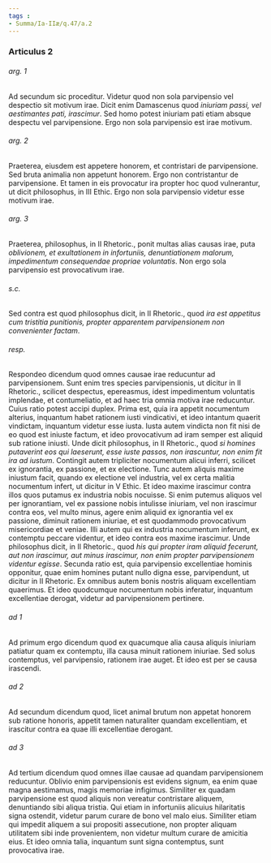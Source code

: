 ```yaml
---
tags : 
- Summa/Ia-IIæ/q.47/a.2
---
```


### Articulus 2

###### arg. 1
Ad secundum sic proceditur. Videtur quod non sola parvipensio vel despectio sit motivum irae. Dicit enim Damascenus quod *iniuriam passi, vel aestimantes pati, irascimur*. Sed homo potest iniuriam pati etiam absque despectu vel parvipensione. Ergo non sola parvipensio est irae motivum.

###### arg. 2
Praeterea, eiusdem est appetere honorem, et contristari de parvipensione. Sed bruta animalia non appetunt honorem. Ergo non contristantur de parvipensione. Et tamen in eis provocatur ira propter hoc quod vulnerantur, ut dicit philosophus, in III Ethic. Ergo non sola parvipensio videtur esse motivum irae.

###### arg. 3
Praeterea, philosophus, in II Rhetoric., ponit multas alias causas irae, puta *oblivionem, et exultationem in infortuniis, denuntiationem malorum, impedimentum consequendae propriae voluntatis*. Non ergo sola parvipensio est provocativum irae.

###### s.c.
Sed contra est quod philosophus dicit, in II Rhetoric., quod *ira est appetitus cum tristitia punitionis, propter apparentem parvipensionem non convenienter factam*.

###### resp.
Respondeo dicendum quod omnes causae irae reducuntur ad parvipensionem. Sunt enim tres species parvipensionis, ut dicitur in II Rhetoric., scilicet despectus, epereasmus, idest impedimentum voluntatis implendae, et contumeliatio, et ad haec tria omnia motiva irae reducuntur. Cuius ratio potest accipi duplex. Prima est, quia ira appetit nocumentum alterius, inquantum habet rationem iusti vindicativi, et ideo intantum quaerit vindictam, inquantum videtur esse iusta. Iusta autem vindicta non fit nisi de eo quod est iniuste factum, et ideo provocativum ad iram semper est aliquid sub ratione iniusti. Unde dicit philosophus, in II Rhetoric., quod *si homines putaverint eos qui laeserunt, esse iuste passos, non irascuntur, non enim fit ira ad iustum*. Contingit autem tripliciter nocumentum alicui inferri, scilicet ex ignorantia, ex passione, et ex electione. Tunc autem aliquis maxime iniustum facit, quando ex electione vel industria, vel ex certa malitia nocumentum infert, ut dicitur in V Ethic. Et ideo maxime irascimur contra illos quos putamus ex industria nobis nocuisse. Si enim putemus aliquos vel per ignorantiam, vel ex passione nobis intulisse iniuriam, vel non irascimur contra eos, vel multo minus, agere enim aliquid ex ignorantia vel ex passione, diminuit rationem iniuriae, et est quodammodo provocativum misericordiae et veniae. Illi autem qui ex industria nocumentum inferunt, ex contemptu peccare videntur, et ideo contra eos maxime irascimur. Unde philosophus dicit, in II Rhetoric., quod *his qui propter iram aliquid fecerunt, aut non irascimur, aut minus irascimur, non enim propter parvipensionem videntur egisse*. Secunda ratio est, quia parvipensio excellentiae hominis opponitur, quae enim homines putant nullo digna esse, parvipendunt, ut dicitur in II Rhetoric. Ex omnibus autem bonis nostris aliquam excellentiam quaerimus. Et ideo quodcumque nocumentum nobis inferatur, inquantum excellentiae derogat, videtur ad parvipensionem pertinere.

###### ad 1
Ad primum ergo dicendum quod ex quacumque alia causa aliquis iniuriam patiatur quam ex contemptu, illa causa minuit rationem iniuriae. Sed solus contemptus, vel parvipensio, rationem irae auget. Et ideo est per se causa irascendi.

###### ad 2
Ad secundum dicendum quod, licet animal brutum non appetat honorem sub ratione honoris, appetit tamen naturaliter quandam excellentiam, et irascitur contra ea quae illi excellentiae derogant.

###### ad 3
Ad tertium dicendum quod omnes illae causae ad quandam parvipensionem reducuntur. Oblivio enim parvipensionis est evidens signum, ea enim quae magna aestimamus, magis memoriae infigimus. Similiter ex quadam parvipensione est quod aliquis non vereatur contristare aliquem, denuntiando sibi aliqua tristia. Qui etiam in infortuniis alicuius hilaritatis signa ostendit, videtur parum curare de bono vel malo eius. Similiter etiam qui impedit aliquem a sui propositi assecutione, non propter aliquam utilitatem sibi inde provenientem, non videtur multum curare de amicitia eius. Et ideo omnia talia, inquantum sunt signa contemptus, sunt provocativa irae.


